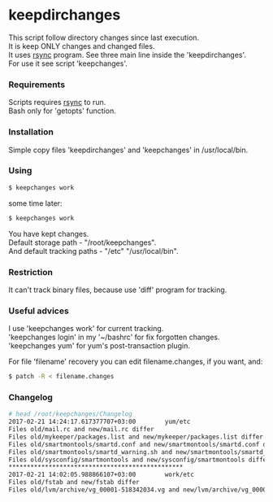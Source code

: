 # keepdirchanges

This script follow directory changes since last execution.  
It is keep ONLY changes and changed files.  
It uses [rsync](https://rsync.samba.org/) program. See three main line inside the 'keepdirchanges'.  
For use it see script 'keepchanges'.  

### Requirements

Scripts requires [rsync](https://rsync.samba.org/) to run.  
Bash only for 'getopts' function.

### Installation

Simple copy files 'keepdirchanges' and 'keepchanges' in /usr/local/bin.  

### Using

```sh
$ keepchanges work
```
some time later:
```sh
$ keepchanges work
```
You have kept changes.  
Default storage path - "/root/keepchanges".  
And default tracking paths - "/etc" "/usr/local/bin".  

### Restriction

It can't track binary files, because use 'diff' program for tracking.

### Useful advices

I use 'keepchanges work' for current tracking.  
'keepchanges login' in my '~/bashrc' for fix forgotten changes.  
'keepchanges yum' for yum's post-transaction plugin.  
  
For file 'filename' recovery you can edit filename.changes, if you want, and:
```sh
$ patch -R < filename.changes
```

### Changelog

```sh
# head /root/keepchanges/Changelog
2017-02-21 14:24:17.617377707+03:00        yum/etc
Files old/mail.rc and new/mail.rc differ
Files old/mykeeper/packages.list and new/mykeeper/packages.list differ
Files old/smartmontools/smartd.conf and new/smartmontools/smartd.conf differ
Files old/smartmontools/smartd_warning.sh and new/smartmontools/smartd_warning.sh differ
Files old/sysconfig/smartmontools and new/sysconfig/smartmontools differ
************************************************
2017-02-21 14:02:05.988866107+03:00        work/etc
Files old/fstab and new/fstab differ
Files old/lvm/archive/vg_00001-518342034.vg and new/lvm/archive/vg_00001-518342034.vg differ
```
